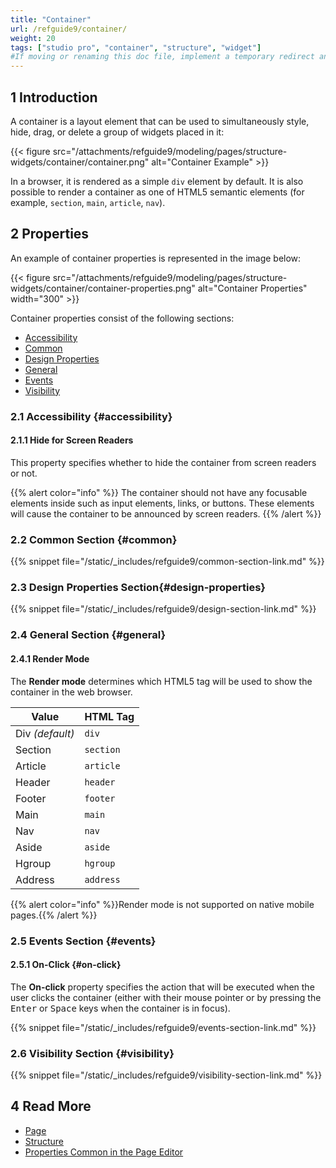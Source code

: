 ```yaml
---
title: "Container"
url: /refguide9/container/
weight: 20
tags: ["studio pro", "container", "structure", "widget"]
#If moving or renaming this doc file, implement a temporary redirect and let the respective team know they should update the URL in the product. See Mapping to Products for more details.
---
```


## 1 Introduction

A container is a layout element that can be used to simultaneously style, hide, drag, or delete a group of widgets placed in it:

{{< figure src="/attachments/refguide9/modeling/pages/structure-widgets/container/container.png" alt="Container Example" >}}

In a browser, it is rendered as a simple `div` element by default. It is also possible to render a container as one of HTML5 semantic elements (for example, `section`, `main`, `article`, `nav`).

## 2 Properties

An example of container properties is represented in the image below:

{{< figure src="/attachments/refguide9/modeling/pages/structure-widgets/container/container-properties.png" alt="Container Properties"   width="300"  >}}

Container properties consist of the following sections:

* [Accessibility](#accessibility)
* [Common](#common)
* [Design Properties](#design-properties)
* [General](#general)
* [Events](#events)
* [Visibility](#visibility)

### 2.1 Accessibility {#accessibility}

#### 2.1.1 Hide for Screen Readers 

This property specifies whether to hide the container from screen readers or not.

{{% alert color="info" %}} The container should not have any focusable elements inside such as input elements, links, or buttons. These elements will cause the container to be announced by screen readers.
{{% /alert %}}

### 2.2 Common Section {#common}

{{% snippet file="/static/_includes/refguide9/common-section-link.md" %}}

### 2.3 Design Properties Section{#design-properties}

{{% snippet file="/static/_includes/refguide9/design-section-link.md" %}} 

### 2.4 General Section {#general}

#### 2.4.1 Render Mode

The **Render mode** determines which HTML5 tag will be used to show the container in the web browser. 

| Value     | HTML Tag    |
| --------- | ----------- |
| Div *(default)*      | `div`       |
| Section   | `section`   |
| Article   | `article`   |
| Header    | `header`    |
| Footer    | `footer`    |
| Main      | `main`      |
| Nav       | `nav`       |
| Aside     | `aside`     |
| Hgroup    | `hgroup`    |
| Address   | `address`   |

{{% alert color="info" %}}Render mode is not supported on native mobile pages.{{% /alert %}}

### 2.5 Events Section {#events}    

#### 2.5.1 On-Click {#on-click}    

The **On-click** property specifies the action that will be executed when the user clicks the container (either with their mouse pointer or by pressing the <kbd>Enter</kbd> or <kbd>Space</kbd> keys when the container is in focus).

{{% snippet file="/static/_includes/refguide9/events-section-link.md" %}}

### 2.6 Visibility Section {#visibility}

{{% snippet file="/static/_includes/refguide9/visibility-section-link.md" %}}

## 4 Read More

* [Page](/refguide9/page/)
* [Structure](/refguide9/structure-widgets/)
* [Properties Common in the Page Editor](/refguide9/common-widget-properties/)

